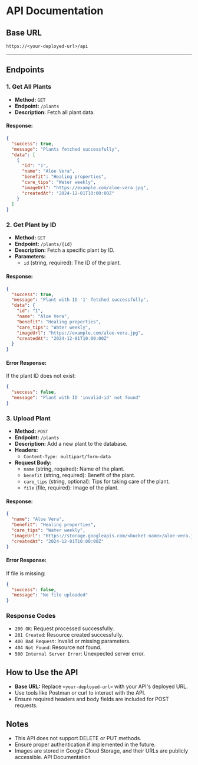# API Documentation

## Base URL
`https://<your-deployed-url>/api`

---

## Endpoints

### 1. Get All Plants
- **Method:** `GET`
- **Endpoint:** `/plants`
- **Description:** Fetch all plant data.
  
#### **Response:**
```json
{
  "success": true,
  "message": "Plants fetched successfully",
  "data": [
    {
      "id": "1",
      "name": "Aloe Vera",
      "benefit": "Healing properties",
      "care_tips": "Water weekly",
      "imageUrl": "https://example.com/aloe-vera.jpg",
      "createdAt": "2024-12-01T10:00:00Z"
    }
  ]
}
```

### 2. Get Plant by ID
- **Method:** `GET`
- **Endpoint:** `/plants/{id}`
- **Description:** Fetch a specific plant by ID.
- **Parameters:**
  - `id` (string, required): The ID of the plant.

#### **Response:**
```json
{
  "success": true,
  "message": "Plant with ID '1' fetched successfully",
  "data": {
    "id": "1",
    "name": "Aloe Vera",
    "benefit": "Healing properties",
    "care_tips": "Water weekly",
    "imageUrl": "https://example.com/aloe-vera.jpg",
    "createdAt": "2024-12-01T10:00:00Z"
  }
}
```

#### **Error Response:**
If the plant ID does not exist:
```json
{
  "success": false,
  "message": "Plant with ID 'invalid-id' not found"
}
```

### 3. Upload Plant
- **Method:** `POST`
- **Endpoint:** `/plants`
- **Description:** Add a new plant to the database.
- **Headers:**
  - `Content-Type: multipart/form-data`
- **Request Body:**
  - `name` (string, required): Name of the plant.
  - `benefit` (string, required): Benefit of the plant.
  - `care_tips` (string, optional): Tips for taking care of the plant.
  - `file` (file, required): Image of the plant.

#### **Response:**
```json
{
  "name": "Aloe Vera",
  "benefit": "Healing properties",
  "care_tips": "Water weekly",
  "imageUrl": "https://storage.googleapis.com/<bucket-name>/aloe-vera.jpg",
  "createdAt": "2024-12-01T10:00:00Z"
}
```

#### **Error Response:**
If file is missing:
```json
{
  "success": false,
  "message": "No file uploaded"
}
```

### Response Codes
- `200 OK`: Request processed successfully.
- `201 Created`: Resource created successfully.
- `400 Bad Request`: Invalid or missing parameters.
- `404 Not Found`: Resource not found.
- `500 Internal Server Error`: Unexpected server error.

## How to Use the API
- **Base URL:** Replace `<your-deployed-url>` with your API's deployed URL.
- Use tools like Postman or curl to interact with the API.
- Ensure required headers and body fields are included for POST requests.

## Notes
- This API does not support DELETE or PUT methods.
- Ensure proper authentication if implemented in the future.
- Images are stored in Google Cloud Storage, and their URLs are publicly accessible. API Documentation

